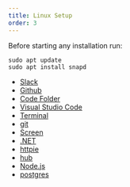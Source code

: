 ```yaml
---
title: Linux Setup
order: 3
---
```


Before starting any installation run:

```shell
sudo apt update
sudo apt install snapd
```

- [Slack](/lessons/setup-linux/slack)
- [Github](/lessons/setup-linux/github)
- [Code Folder](/lessons/setup-linux/code-folder)
- [Visual Studio Code](/lessons/setup-linux/vs-code)
- [Terminal](/lessons/setup-linux/terminal)
- [git](/lessons/setup-linux/git)
- [Screen](/lessons/setup-linux/screen)
- [.NET](/lessons/setup-linux/dotnet)
- [httpie](/lessons/setup-linux/httpie)
- [hub](/lessons/setup-linux/hub)
- [Node.js](/lessons/setup-linux/nodejs)
- [postgres](/lessons/setup-linux/postgres)
